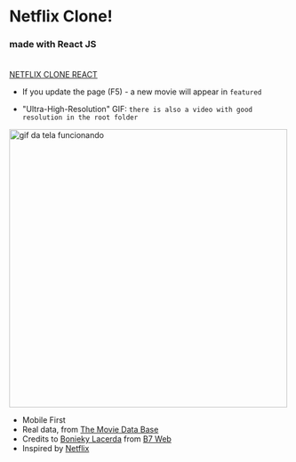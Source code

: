# Netflix Clone!
### made with React JS <br/><br/>

<a href="https://filipe-bacof.github.io/netflix_clone/build/index.html" target="_blank">NETFLIX CLONE REACT</a>
- If you update the page (F5) - a new movie will appear in `featured`

- "Ultra-High-Resolution" GIF:
`there is also a video with good resolution in the root folder` <br/>
<img width='500px' src='demonstration-smallsize.gif' alt='gif da tela funcionando' />

- Mobile First
- Real data, from <a href="https://www.themoviedb.org/">The Movie Data Base</a>
- Credits to <a href="https://www.youtube.com/c/BoniekyLacerdaLeal">Bonieky Lacerda</a> from <a href="https://b7web.com.br/">B7 Web</a>
- Inspired by <a href="https://www.netflix.com/br/">Netflix</a> 
